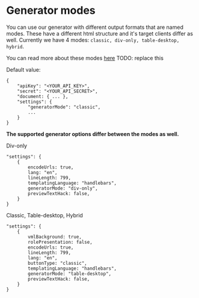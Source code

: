 # Generator modes

You can use our generator with different output formats that are named modes. These have a different html structure and it's target clients differ as well.
Currently we have 4 modes: `classic, div-only, table-desktop, hybrid`.

You can read more about these modes [here](https://add-link) TODO: replace this

Default value:

```
{
	"apiKey": "<YOUR_API_KEY>",
	"secret": "<YOUR_API_SECRET>",
	"document: { ... },
	"settings": {
		"generatorMode": "classic",
		...
	}
}
```

**The supported generator options differ between the modes as well.**

Div-only

```
"settings": {
	{
		encodeUrls: true,
		lang: "en",
		lineLength: 799,
		templatingLanguage: "handlebars",
		generatorMode: "div-only",
		previewTextHack: false,
	}
}
```



Classic, Table-desktop, Hybrid
```
"settings": {
	{
		vmlBackground: true,
		rolePresentation: false,
		encodeUrls: true,
		lineLength: 799,
		lang: "en",
		buttonType: "classic",
		templatingLanguage: "handlebars",
		generatorMode: "table-desktop",
		previewTextHack: false,
	}
}
```
